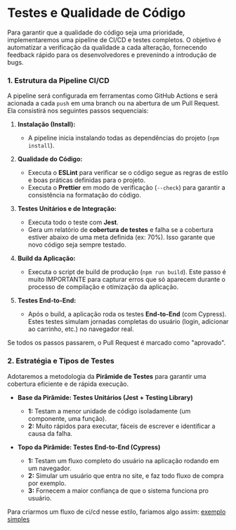 # Testes e Qualidade de Código

Para garantir que a qualidade do código seja uma prioridade, implementaremos uma pipeline de CI/CD e testes completos. O objetivo é automatizar a verificação da qualidade a cada alteração, fornecendo feedback rápido para os desenvolvedores e prevenindo a introdução de bugs.

### 1. Estrutura da Pipeline CI/CD

A pipeline será configurada em ferramentas como GitHub Actions e será acionada a cada `push` em uma branch ou na abertura de um Pull Request. Ela consistirá nos seguintes passos sequenciais:

1.  **Instalação (Install):**
    * A pipeline inicia instalando todas as dependências do projeto (`npm install`).

2.  **Qualidade do Código:**
    * Executa o **ESLint** para verificar se o código segue as regras de estilo e boas práticas definidas para o projeto.
    * Executa o **Prettier** em modo de verificação (`--check`) para garantir a consistência na formatação do código.


3.  **Testes Unitários e de Integração:**
    * Executa todo o teste com **Jest**.
    * Gera um relatório de **cobertura de testes** e falha se a cobertura estiver abaixo de uma meta definida (ex: 70%). Isso garante que novo código seja sempre testado.

4.  **Build da Aplicação:**
    * Executa o script de build de produção (`npm run build`). Este passo é muito IMPORTANTE para capturar erros que só aparecem durante o processo de compilação e otimização da aplicação.

5.  **Testes End-to-End:**
    * Após o build, a aplicação roda os testes **End-to-End** (com Cypress). Estes testes simulam jornadas completas do usuário (login, adicionar ao carrinho, etc.) no navegador real.

Se todos os passos passarem, o Pull Request é marcado como "aprovado". 

### 2. Estratégia e Tipos de Testes

Adotaremos a metodologia da **Pirâmide de Testes** para garantir uma cobertura eficiente e de rápida execução.

* **Base da Pirâmide: Testes Unitários (Jest + Testing Library)**
    * **1:** Testam a menor unidade de código isoladamente (um componente, uma função).
    * **2:** Muito rápidos para executar, fáceis de escrever e identificar a causa da falha.


* **Topo da Pirâmide: Testes End-to-End (Cypress)**
    * **1:** Testam um fluxo completo do usuário na aplicação rodando em um navegador.
    * **2:** Simular um usuário que entra no site, e faz todo fluxo de compra por exemplo.
    * **3:** Fornecem a maior confiança de que o sistema funciona pro usuário. 


Para criarmos um fluxo de ci/cd nesse estilo, fariamos algo assim: [exemplo simples](https://github.com/amandagdev/fintri/blob/main/.github/workflows/quality-check.yml)